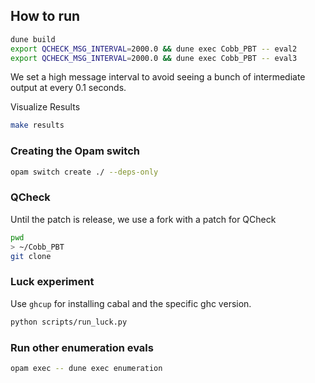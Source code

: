 
## How to run

```sh
dune build
export QCHECK_MSG_INTERVAL=2000.0 && dune exec Cobb_PBT -- eval2
export QCHECK_MSG_INTERVAL=2000.0 && dune exec Cobb_PBT -- eval3
```

We set a high message interval to avoid seeing a bunch of intermediate
output at every 0.1 seconds.

Visualize Results

```sh
make results
```

### Creating the Opam switch

```sh
opam switch create ./ --deps-only
```

### QCheck

Until the patch is release, we use a fork with a patch for QCheck

```sh
pwd
> ~/Cobb_PBT
git clone
```

### Luck experiment

Use `ghcup` for installing cabal and the specific ghc version.

```sh
python scripts/run_luck.py
```

### Run other enumeration evals

```sh
opam exec -- dune exec enumeration
```
